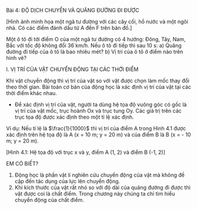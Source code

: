 Bài 4: ĐỘ DỊCH CHUYỂN VÀ QUÃNG ĐƯỜNG ĐI ĐƯỢC

[Hình ảnh minh họa một ngã tư đường với các cây cối, hồ nước và một ngôi nhà. Có các điểm đánh dấu từ A đến F trên bản đồ.]

Một ô tô đi tới điểm O của một ngã tư đường có 4 hướng: Đông, Tây, Nam, Bắc với tốc độ không đổi 36 km/h. Nếu ô tô đi tiếp thì sau 10 s:
a) Quãng đường đi tiếp của ô tô là bao nhiêu mét?
b) Vị trí của ô tô ở điểm nào trên hình vẽ?

I. VỊ TRÍ CỦA VẬT CHUYỂN ĐỘNG TẠI CÁC THỜI ĐIỂM

Khi vật chuyển động thì vị trí của vật so với vật được chọn làm mốc thay đổi theo thời gian. Bài toán cơ bản của động học là xác định vị trí của vật tại các thời điểm khác nhau.

- Để xác định vị trí của vật, người ta dùng hệ tọa độ vuông góc có gốc là vị trí của vật mốc, trục hoành Ox và trục tung Oy. Các giá trị trên các trục tọa độ được xác định theo một tỉ lệ xác định.

Ví dụ: Nếu tỉ lệ là $\frac{1}{1000}$ thì vị trí của điểm A trong Hình 4.1 được xác định trên hệ tọa độ là A (x = 10 m; y = 20 m) và của điểm B là B (x = - 10 m; y = 20 m).

[Hình 4.1: Hệ tọa độ với trục x và y, điểm A (1, 2) và điểm B (-1, 2)]

EM CÓ BIẾT?
1. Động học là phần vật lí nghiên cứu chuyển động của vật mà không đề cập đến tác dụng của lực lên chuyển động.
2. Khi kích thước của vật rất nhỏ so với độ dài của quãng đường đi được thì vật được coi là chất điểm. Trong chương này chúng ta chỉ tìm hiểu chuyển động của chất điểm.